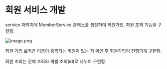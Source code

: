 # 회원 서비스 개발

service 패키지에 MemberService 클래스를 생성하여 회원가입, 회원 조회 기능을 구현함.

![image.png](attachment:0d330f73-90dd-4fd3-bb8d-3fe868ff4d88:image.png)

회원 가입 로직은 이름이 중복되는 회원이 있는 지 확인 후 회원가입이 진행되게 구현함.

회원 조회는 전체 조회와 개별 조회(id)로 나누어 구현함.
